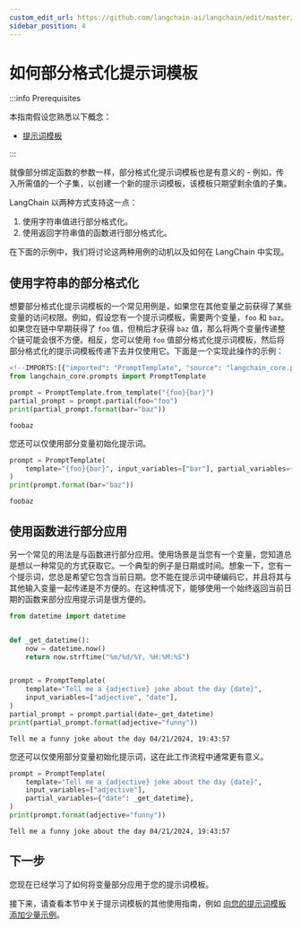 ```yaml
---
custom_edit_url: https://github.com/langchain-ai/langchain/edit/master/docs/docs/how_to/prompts_partial.ipynb
sidebar_position: 4
---
```

# 如何部分格式化提示词模板

:::info Prerequisites

本指南假设您熟悉以下概念：
- [提示词模板](/docs/concepts/#prompt-templates)

:::

就像部分绑定函数的参数一样，部分格式化提示词模板也是有意义的 - 例如，传入所需值的一个子集，以创建一个新的提示词模板，该模板只期望剩余值的子集。

LangChain 以两种方式支持这一点：

1. 使用字符串值进行部分格式化。
2. 使用返回字符串值的函数进行部分格式化。

在下面的示例中，我们将讨论这两种用例的动机以及如何在 LangChain 中实现。

## 使用字符串的部分格式化

想要部分格式化提示词模板的一个常见用例是，如果您在其他变量之前获得了某些变量的访问权限。例如，假设您有一个提示词模板，需要两个变量，`foo` 和 `baz`。如果您在链中早期获得了 `foo` 值，但稍后才获得 `baz` 值，那么将两个变量传递整个链可能会很不方便。相反，您可以使用 `foo` 值部分格式化提示词模板，然后将部分格式化的提示词模板传递下去并仅使用它。下面是一个实现此操作的示例：



```python
<!--IMPORTS:[{"imported": "PromptTemplate", "source": "langchain_core.prompts", "docs": "https://python.langchain.com/api_reference/core/prompts/langchain_core.prompts.prompt.PromptTemplate.html", "title": "How to partially format prompt templates"}]-->
from langchain_core.prompts import PromptTemplate

prompt = PromptTemplate.from_template("{foo}{bar}")
partial_prompt = prompt.partial(foo="foo")
print(partial_prompt.format(bar="baz"))
```
```output
foobaz
```
您还可以仅使用部分变量初始化提示词。



```python
prompt = PromptTemplate(
    template="{foo}{bar}", input_variables=["bar"], partial_variables={"foo": "foo"}
)
print(prompt.format(bar="baz"))
```
```output
foobaz
```
## 使用函数进行部分应用

另一个常见的用法是与函数进行部分应用。使用场景是当您有一个变量，您知道总是想以一种常见的方式获取它。一个典型的例子是日期或时间。想象一下，您有一个提示词，您总是希望它包含当前日期。您不能在提示词中硬编码它，并且将其与其他输入变量一起传递是不方便的。在这种情况下，能够使用一个始终返回当前日期的函数来部分应用提示词是很方便的。



```python
from datetime import datetime


def _get_datetime():
    now = datetime.now()
    return now.strftime("%m/%d/%Y, %H:%M:%S")


prompt = PromptTemplate(
    template="Tell me a {adjective} joke about the day {date}",
    input_variables=["adjective", "date"],
)
partial_prompt = prompt.partial(date=_get_datetime)
print(partial_prompt.format(adjective="funny"))
```
```output
Tell me a funny joke about the day 04/21/2024, 19:43:57
```
您还可以仅使用部分变量初始化提示词，这在此工作流程中通常更有意义。



```python
prompt = PromptTemplate(
    template="Tell me a {adjective} joke about the day {date}",
    input_variables=["adjective"],
    partial_variables={"date": _get_datetime},
)
print(prompt.format(adjective="funny"))
```
```output
Tell me a funny joke about the day 04/21/2024, 19:43:57
```
## 下一步

您现在已经学习了如何将变量部分应用于您的提示词模板。

接下来，请查看本节中关于提示词模板的其他使用指南，例如 [向您的提示词模板添加少量示例](/docs/how_to/few_shot_examples_chat)。
